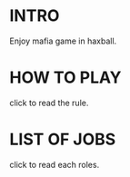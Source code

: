 # INTRO
Enjoy mafia game in haxball.

# HOW TO PLAY
click to read the rule.

# LIST OF JOBS
click to read each roles.